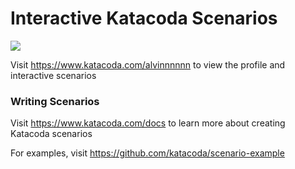 # Interactive Katacoda Scenarios

[![](http://shields.katacoda.com/katacoda/alvinnnnnn/count.svg)](https://www.katacoda.com/alvinnnnnn "Get your profile on Katacoda.com")

Visit https://www.katacoda.com/alvinnnnnn to view the profile and interactive scenarios

### Writing Scenarios
Visit https://www.katacoda.com/docs to learn more about creating Katacoda scenarios

For examples, visit https://github.com/katacoda/scenario-example
